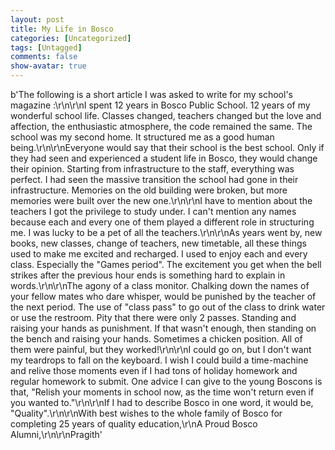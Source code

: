 ```yaml
---
layout: post
title: My Life in Bosco
categories: [Uncategorized]
tags: [Untagged]
comments: false
show-avatar: true
---
```


b'The following is a short article I was asked to write for my school\'s magazine :\r\n\r\nI spent 12 years in Bosco Public School. 12 years of my wonderful school life. Classes changed, teachers changed but the love and affection, the enthusiastic atmosphere, the code remained the same. The school was my second home. It structured me as a good human being.\r\n\r\nEveryone would say that their school is the best school. Only if they had seen and experienced a student life in Bosco, they would change their opinion. Starting from infrastructure to the staff, everything was perfect. I had seen the massive transition the school had gone in their infrastructure. Memories on the old building were broken, but more memories were built over the new one.\r\n\r\nI have to mention about the teachers I got the privilege to study under. I can\'t mention any names because each and every one of them played a different role in structuring me. I was lucky to be a pet of all the teachers.\r\n\r\nAs years went by, new books, new classes, change of teachers, new timetable, all these things used to make me excited and recharged. I used to enjoy each and every class. Especially the "Games period". The excitement you get when the bell strikes after the previous hour ends is something hard to explain in words.\r\n\r\nThe agony of a class monitor. Chalking down the names of your fellow mates who dare whisper, would be punished by the teacher of the next period. The use of "class pass" to go out of the class to drink water or use the restroom. Pity that there were only 2 passes. Standing and raising your hands as punishment. If that wasn\'t enough, then standing on the bench and raising your hands. Sometimes a chicken position. All of them were painful, but they worked!\r\n\r\nI could go on, but I don\'t want my teardrops to fall on the keyboard. I wish I could build a time-machine and relive those moments even if I had tons of holiday homework and regular homework to submit. One advice I can give to the young Boscons is that, "Relish your moments in school now, as the time won\'t return even if you wanted to."\r\n\r\nIf I had to describe Bosco in one word, it would be, "Quality".\r\n\r\nWith best wishes to the whole family of Bosco for completing 25 years of quality education,\r\nA Proud Bosco Alumni,\r\n\r\nPragith'